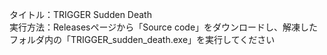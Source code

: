 タイトル：TRIGGER Sudden Death  
実行方法：Releasesページから「Source code」をダウンロードし、解凍したフォルダ内の「TRIGGER_sudden_death.exe」を実行してください　
